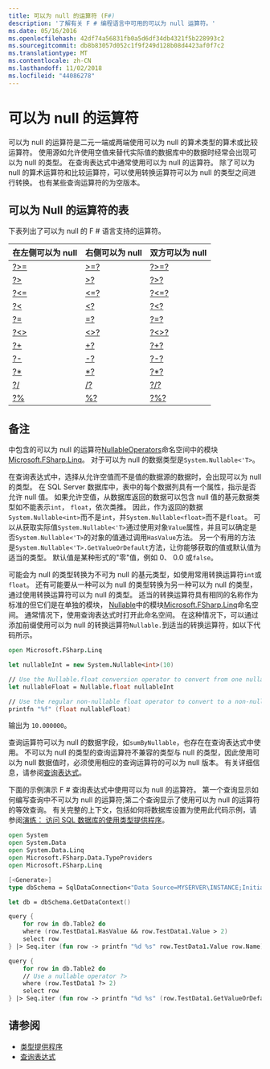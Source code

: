 ```yaml
---
title: 可以为 null 的运算符 (F#)
description: '了解有关 F # 编程语言中可用的可以为 null 运算符。'
ms.date: 05/16/2016
ms.openlocfilehash: 42df74a56831fb0a5d6df34db4321f5b228993c2
ms.sourcegitcommit: db8b83057d052c1f9f249d128b08d4423af0f7c2
ms.translationtype: MT
ms.contentlocale: zh-CN
ms.lasthandoff: 11/02/2018
ms.locfileid: "44086278"
---
```

# <a name="nullable-operators"></a>可以为 null 的运算符

可以为 null 的运算符是二元一端或两端使用可以为 null 的算术类型的算术或比较运算符。 使用源如允许使用空值来替代实际值的数据库中的数据时经常会出现可以为 null 的类型。 在查询表达式中通常使用可以为 null 的运算符。 除了可以为 null 的算术运算符和比较运算符，可以使用转换运算符可以为 null 的类型之间进行转换。 也有某些查询运算符的为空版本。

## <a name="table-of-nullable-operators"></a>可以为 Null 的运算符的表

下表列出了可以为 null 的 F # 语言支持的运算符。

|在左侧可以为 null|右侧可以为 null|双方可以为 null|
|---|---|---|
|[?>=](https://msdn.microsoft.com/library/94d29e32-a204-4f60-a527-6b0af86268f3)|[>=?](https://msdn.microsoft.com/library/0a255d8e-8cae-4160-ae61-243a5d96583f)|[?>=?](https://msdn.microsoft.com/library/3051a50f-d276-4c84-9d73-bf2efeddef94)|
|[?>](https://msdn.microsoft.com/library/62dc0021-1312-4ac3-be87-798b60b81bb6)|[>?](https://msdn.microsoft.com/library/0ad1284b-de48-4a04-83d8-b6f13c9c8936)|[?>?](https://msdn.microsoft.com/library/dc18b6fa-30c4-47b0-9057-794439378a05)|
|[?<=](https://msdn.microsoft.com/library/56fddf0a-e4ca-4891-a3be-fad1876be3b6)|[<=?](https://msdn.microsoft.com/library/02454a0f-30ca-4e77-ad84-ee7837461804)|[?<=?](https://msdn.microsoft.com/library/5c37c28c-0b57-4da5-be11-5a123f7e8ee4)|
|[?<](https://msdn.microsoft.com/library/b71897f0-6e29-4c58-b0a7-a5bfa6f88917)|[<?](https://msdn.microsoft.com/library/be9ea40f-a67f-4e98-8067-a14046752e8b)|[?<?](https://msdn.microsoft.com/library/6f1962c8-5605-468c-94ae-f379ae98e17d)|
|[?=](https://msdn.microsoft.com/library/5cdc8ff6-244b-49cf-9376-69ecf249fd7c)|[=?](https://msdn.microsoft.com/library/d2102894-6a51-475d-890a-735568c31f87)|[?=?](https://msdn.microsoft.com/library/5f793f29-1084-4570-b1c1-17c1b7ef764b)|
|[?<>](https://msdn.microsoft.com/library/3643a5a8-2ea5-4ad6-82c4-83927c3884a0)|[<>?](https://msdn.microsoft.com/library/3179aace-70c4-4911-9258-619592214976)|[?<>?](https://msdn.microsoft.com/library/5da813d8-ee75-45b8-9ef4-146dcb6d394d)|
|[?+](https://msdn.microsoft.com/library/2e8ddd05-b3f3-41b3-9d73-938d9e540f3f)|[+?](https://msdn.microsoft.com/library/74772ea8-f010-493e-bdb5-ba347f2fd4f1)|[?+?](https://msdn.microsoft.com/library/57f28137-0f42-43d2-92af-cad8c6c9d05f)|
|[?-](https://msdn.microsoft.com/library/f237a7a6-89f2-48b2-a2fe-f0b98a2bedc2)|[-?](https://msdn.microsoft.com/library/4a345c07-314a-48f1-b557-ce072583589c)|[?-?](https://msdn.microsoft.com/library/e0024142-1d2a-4607-a39c-1eb1e86fa25a)|
|[?*](https://msdn.microsoft.com/library/519da708-5ad6-4075-9d74-d00441cd6078)|[*?](https://msdn.microsoft.com/library/04c47870-de7b-480d-98a0-f47593b4ffac)|[?*?](https://msdn.microsoft.com/library/e57057ba-9c3a-40ec-8401-150c2b25f75b)|
|[?/](https://msdn.microsoft.com/library/add02a42-f556-40a7-a168-fbf2053322e3)|[/?](https://msdn.microsoft.com/library/1de07646-3778-476d-8c61-5d37495d463c)|[?/?](https://msdn.microsoft.com/library/b17be0ac-bf98-4590-861d-a4dd6c6fa535)|
|[?%](https://msdn.microsoft.com/library/44297bba-1bd9-4ed2-a848-f1e1e598db87)|[%?](https://msdn.microsoft.com/library/a4c178e5-eec4-42e8-847f-90b24fc609fe)|[?%?](https://msdn.microsoft.com/library/dd555f20-1be3-4b8d-81f1-bf1921e62fda)|

## <a name="remarks"></a>备注

中包含的可以为 null 的运算符[NullableOperators](https://msdn.microsoft.com/library/2c3633c5-3f31-4d62-a9f8-272ad6b19007)命名空间中的模块[Microsoft.FSharp.Linq](https://msdn.microsoft.com/library/4765b4e8-4006-4d8c-a405-39c218b3c82d)。 对于可以为 null 的数据类型是`System.Nullable<'T>`。

在查询表达式中，选择从允许空值而不是值的数据源的数据时，会出现可以为 null 的类型。 在 SQL Server 数据库中，表中的每个数据列具有一个属性，指示是否允许 null 值。 如果允许空值，从数据库返回的数据可以包含 null 值的基元数据类型如不能表示`int`， `float`，依次类推。 因此，作为返回的数据`System.Nullable<int>`而不是`int`，并`System.Nullable<float>`而不是`float`。 可以从获取实际值`System.Nullable<'T>`通过使用对象`Value`属性，并且可以确定是否`System.Nullable<'T>`的对象的值通过调用`HasValue`方法。 另一个有用的方法是`System.Nullable<'T>.GetValueOrDefault`方法，让你能够获取的值或默认值为适当的类型。 默认值是某种形式的"零"值，例如 0、 0.0 或`false`。

可能会为 null 的类型转换为不可为 null 的基元类型，如使用常用转换运算符`int`或`float`。 还有可能要从一种可以为 null 的类型转换为另一种可以为 null 的类型，通过使用转换运算符可以为 null 的类型。 适当的转换运算符具有相同的名称作为标准的但它们是在单独的模块， [Nullable](https://msdn.microsoft.com/library/e7a4ea13-28cc-462e-bc3a-33131ace976e)中的模块[Microsoft.FSharp.Linq](https://msdn.microsoft.com/library/4765b4e8-4006-4d8c-a405-39c218b3c82d)命名空间。 通常情况下，使用查询表达式时打开此命名空间。 在这种情况下，可以通过添加前缀使用可以为 null 的转换运算符`Nullable.`到适当的转换运算符，如以下代码所示。

```fsharp
open Microsoft.FSharp.Linq

let nullableInt = new System.Nullable<int>(10)

// Use the Nullable.float conversion operator to convert from one nullable type to another nullable type.
let nullableFloat = Nullable.float nullableInt

// Use the regular non-nullable float operator to convert to a non-nullable float.
printfn "%f" (float nullableFloat)
```

输出为 `10.000000`。

查询运算符可以为 null 的数据字段，如`sumByNullable`，也存在在查询表达式中使用。 不可以为 null 的类型的查询运算符不兼容的类型与 null 的类型，因此使用可以为 null 数据值时，必须使用相应的查询运算符的可以为 null 版本。 有关详细信息，请参阅[查询表达式](../query-expressions.md)。

下面的示例演示 F # 查询表达式中使用可以为 null 的运算符。 第一个查询显示如何编写查询中不可以为 null 的运算符;第二个查询显示了使用可以为 null 的运算符的等效查询。 有关完整的上下文，包括如何将数据库设置为使用此代码示例，请参阅[演练： 访问 SQL 数据库的使用类型提供程序](../../tutorials/type-providers/accessing-a-sql-database.md)。

```fsharp
open System
open System.Data
open System.Data.Linq
open Microsoft.FSharp.Data.TypeProviders
open Microsoft.FSharp.Linq

[<Generate>]
type dbSchema = SqlDataConnection<"Data Source=MYSERVER\INSTANCE;Initial Catalog=MyDatabase;Integrated Security=SSPI;">

let db = dbSchema.GetDataContext()

query {
    for row in db.Table2 do
    where (row.TestData1.HasValue && row.TestData1.Value > 2)
    select row
} |> Seq.iter (fun row -> printfn "%d %s" row.TestData1.Value row.Name)

query {
    for row in db.Table2 do
    // Use a nullable operator ?>
    where (row.TestData1 ?> 2)
    select row
} |> Seq.iter (fun row -> printfn "%d %s" (row.TestData1.GetValueOrDefault()) row.Name)
```

## <a name="see-also"></a>请参阅

- [类型提供程序](../../tutorials/type-providers/index.md)
- [查询表达式](../query-expressions.md)
